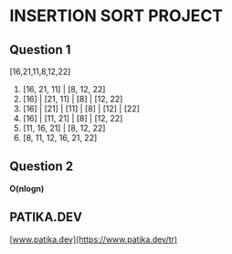 # INSERTION SORT PROJECT

## Question 1

[16,21,11,8,12,22]

1. [16, 21, 11] | [8, 12, 22]
2. [16] | [21, 11] | [8] | [12, 22]
3. [16] | [21] | [11] | [8] | [12] | [22]
4. [16] | [11, 21] | [8] | [12, 22]
5. [11, 16, 21] | [8, 12, 22]
6. [8, 11, 12, 16, 21, 22]

## Question 2

**O(nlogn)**

## PATIKA.DEV

[www.patika.dev](https://www.patika.dev/tr)

